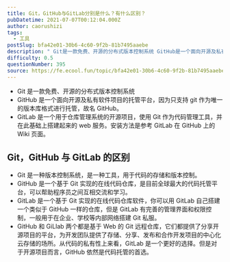 ```yaml
---
title: Git，GitHub与GitLab分别是什么？有什么区别？
pubDatetime: 2021-07-07T00:12:04.000Z
author: caorushizi
tags:
  - 工具
postSlug: bfa42e01-30b6-4c60-9f2b-81b7495aaebe
description: " Git是一款免费、开源的分布式版本控制系统 GitHub是一个面向开源及私有软件项目的托管平台，因为只支持git作为唯一的版本库格式进行托管，故名GitHub。 GitLab 是一个用于仓库管理系统的开源项目，使用Git作为代码管理工具，并在此基础上搭建起来的web服务。安装方法是参考GitLab在GitHub上的Wiki页面。 Git，GitHub与GitLab的区别 Git是一种版本控制系统"
difficulty: 0.5
questionNumber: 395
source: https://fe.ecool.fun/topic/bfa42e01-30b6-4c60-9f2b-81b7495aaebe
---
```


- Git 是一款免费、开源的分布式版本控制系统
- GitHub 是一个面向开源及私有软件项目的托管平台，因为只支持 git 作为唯一的版本库格式进行托管，故名 GitHub。
- GitLab 是一个用于仓库管理系统的开源项目，使用 Git 作为代码管理工具，并在此基础上搭建起来的 web 服务。安装方法是参考 GitLab 在 GitHub 上的 Wiki 页面。

## Git，GitHub 与 GitLab 的区别

- Git 是一种版本控制系统，是一种工具，用于代码的存储和版本控制。
- GitHub 是一个基于 Git 实现的在线代码仓库，是目前全球最大的代码托管平台，可以帮助程序员之间互相交流和学习。
- GitLab 是一个基于 Git 实现的在线代码仓库软件，你可以用 GitLab 自己搭建一个类似于 GitHub 一样的仓库，但是 GitLab 有完善的管理界面和权限控制，一般用于在企业、学校等内部网络搭建 Git 私服。
- GitHub 和 GiLlab 两个都是基于 Web 的 Git 远程仓库，它们都提供了分享开源项目的平台，为开发团队提供了存储、分享、发布和合作开发项目的中心化云存储的场所。从代码的私有性上来看，GitLab 是一个更好的选择。但是对于开源项目而言，GitHub 依然是代码托管的首选。
